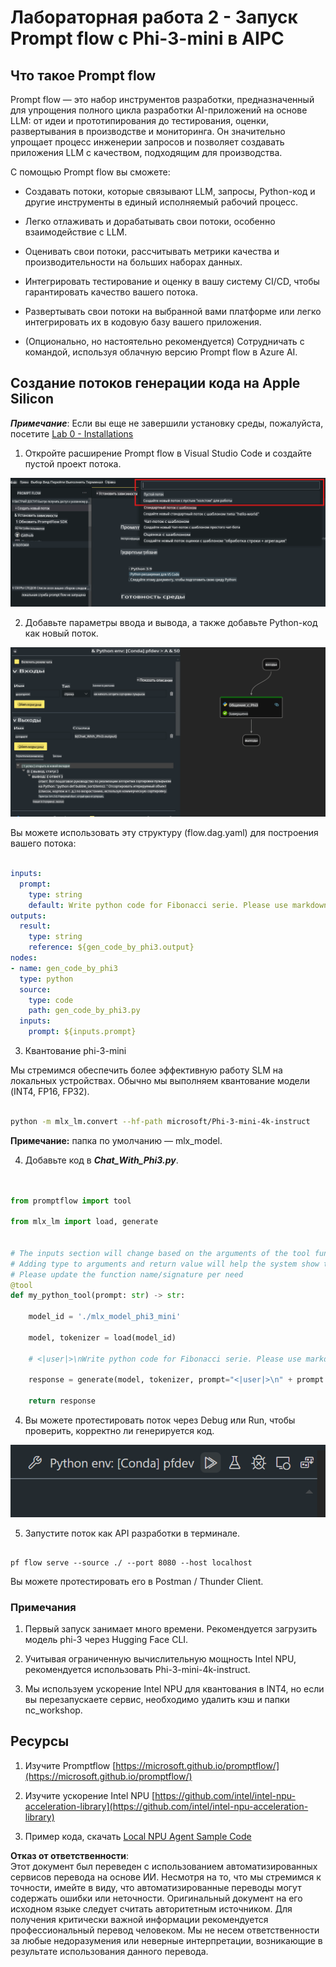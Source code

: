 # **Лабораторная работа 2 - Запуск Prompt flow с Phi-3-mini в AIPC**

## **Что такое Prompt flow**

Prompt flow — это набор инструментов разработки, предназначенный для упрощения полного цикла разработки AI-приложений на основе LLM: от идеи и прототипирования до тестирования, оценки, развертывания в производстве и мониторинга. Он значительно упрощает процесс инженерии запросов и позволяет создавать приложения LLM с качеством, подходящим для производства.

С помощью Prompt flow вы сможете:

- Создавать потоки, которые связывают LLM, запросы, Python-код и другие инструменты в единый исполняемый рабочий процесс.

- Легко отлаживать и дорабатывать свои потоки, особенно взаимодействие с LLM.

- Оценивать свои потоки, рассчитывать метрики качества и производительности на больших наборах данных.

- Интегрировать тестирование и оценку в вашу систему CI/CD, чтобы гарантировать качество вашего потока.

- Развертывать свои потоки на выбранной вами платформе или легко интегрировать их в кодовую базу вашего приложения.

- (Опционально, но настоятельно рекомендуется) Сотрудничать с командой, используя облачную версию Prompt flow в Azure AI.



## **Создание потоков генерации кода на Apple Silicon**

***Примечание***: Если вы еще не завершили установку среды, пожалуйста, посетите [Lab 0 - Installations](./01.Installations.md)

1. Откройте расширение Prompt flow в Visual Studio Code и создайте пустой проект потока.

![create](../../../../../../../../../translated_images/pf_create.d6172d8277a78a7fa82cd6ff727ed44e037fa78b662f1f62d5963f36d712d229.ru.png)

2. Добавьте параметры ввода и вывода, а также добавьте Python-код как новый поток.

![flow](../../../../../../../../../translated_images/pf_flow.d5646a323fb7f444c0b98b4521057a592325c583e7ba18bc31500bc0415e9ef3.ru.png)

Вы можете использовать эту структуру (flow.dag.yaml) для построения вашего потока:

```yaml

inputs:
  prompt:
    type: string
    default: Write python code for Fibonacci serie. Please use markdown as output
outputs:
  result:
    type: string
    reference: ${gen_code_by_phi3.output}
nodes:
- name: gen_code_by_phi3
  type: python
  source:
    type: code
    path: gen_code_by_phi3.py
  inputs:
    prompt: ${inputs.prompt}


```

3. Квантование phi-3-mini

Мы стремимся обеспечить более эффективную работу SLM на локальных устройствах. Обычно мы выполняем квантование модели (INT4, FP16, FP32).

```bash

python -m mlx_lm.convert --hf-path microsoft/Phi-3-mini-4k-instruct

```

**Примечание:** папка по умолчанию — mlx_model.

4. Добавьте код в ***Chat_With_Phi3.py***.

```python


from promptflow import tool

from mlx_lm import load, generate


# The inputs section will change based on the arguments of the tool function, after you save the code
# Adding type to arguments and return value will help the system show the types properly
# Please update the function name/signature per need
@tool
def my_python_tool(prompt: str) -> str:

    model_id = './mlx_model_phi3_mini'

    model, tokenizer = load(model_id)

    # <|user|>\nWrite python code for Fibonacci serie. Please use markdown as output<|end|>\n<|assistant|>

    response = generate(model, tokenizer, prompt="<|user|>\n" + prompt  + "<|end|>\n<|assistant|>", max_tokens=2048, verbose=True)

    return response


```

4. Вы можете протестировать поток через Debug или Run, чтобы проверить, корректно ли генерируется код.

![RUN](../../../../../../../../../translated_images/pf_run.d918637dc00f61e9bdeec37d4cc9646f77d270ac9203bcce13569f3157202b6e.ru.png)

5. Запустите поток как API разработки в терминале.

```

pf flow serve --source ./ --port 8080 --host localhost   

```

Вы можете протестировать его в Postman / Thunder Client.


### **Примечания**

1. Первый запуск занимает много времени. Рекомендуется загрузить модель phi-3 через Hugging Face CLI.

2. Учитывая ограниченную вычислительную мощность Intel NPU, рекомендуется использовать Phi-3-mini-4k-instruct.

3. Мы используем ускорение Intel NPU для квантования в INT4, но если вы перезапускаете сервис, необходимо удалить кэш и папки nc_workshop.



## **Ресурсы**

1. Изучите Promptflow [https://microsoft.github.io/promptflow/](https://microsoft.github.io/promptflow/)

2. Изучите ускорение Intel NPU [https://github.com/intel/intel-npu-acceleration-library](https://github.com/intel/intel-npu-acceleration-library)

3. Пример кода, скачать [Local NPU Agent Sample Code](../../../../../../../../../code/07.Lab/01/AIPC/local-npu-agent)

**Отказ от ответственности**:  
Этот документ был переведен с использованием автоматизированных сервисов перевода на основе ИИ. Несмотря на то, что мы стремимся к точности, имейте в виду, что автоматизированные переводы могут содержать ошибки или неточности. Оригинальный документ на его исходном языке следует считать авторитетным источником. Для получения критически важной информации рекомендуется профессиональный перевод человеком. Мы не несем ответственности за любые недоразумения или неверные интерпретации, возникающие в результате использования данного перевода.